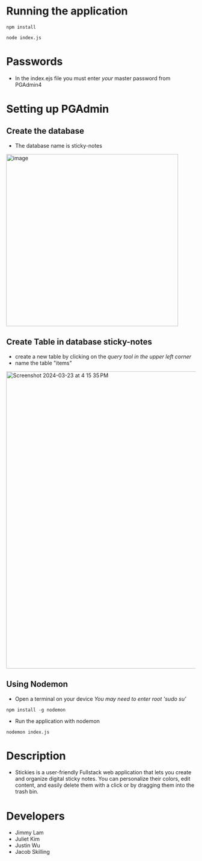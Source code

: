 # Running the application
```
npm install
```

```
node index.js
```

# Passwords
- In the index.ejs file you must enter *your* master password from PGAdmin4

# Setting up PGAdmin
## Create the database
- The database name is sticky-notes
<img width="457" alt="image" src="https://github.com/cozy6/stickies/assets/89648002/c5e788fa-db35-43d4-b206-239404557185">

## Create Table in database sticky-notes
- create a new table by clicking on the *query tool in the upper left corner*
- name the table "items"

<img width="789" alt="Screenshot 2024-03-23 at 4 15 35 PM" src="https://github.com/cozy6/stickies/assets/113483666/d4b7adde-4771-4a79-8a2f-df74626b9ccb">

## Using Nodemon
- Open a terminal on your device *You may need to enter root 'sudo su'*
```
npm install -g nodemon
```
- Run the application with nodemon
```
nodemon index.js
```

# Description
- Stickies is a user-friendly Fullstack web application that lets you create and organize digital sticky notes. You can personalize their colors, edit content, and easily delete them with a click or by dragging them into the trash bin.

# Developers
- Jimmy Lam
- Juliet Kim
- Justin Wu
- Jacob Skilling
